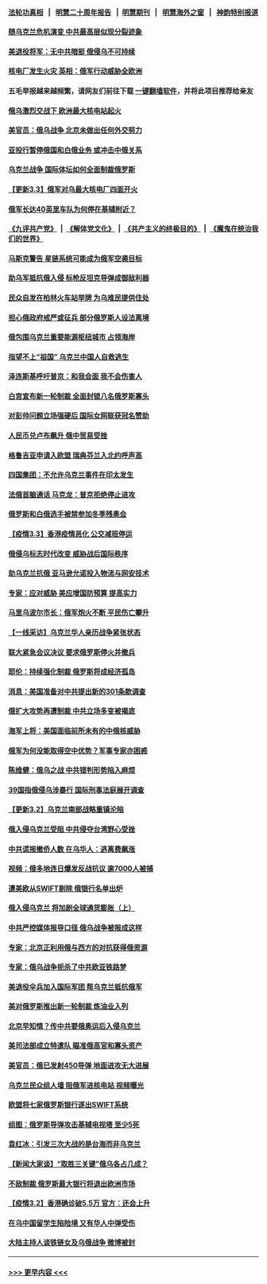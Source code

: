 #### [法轮功真相](https://github.com/gfw-breaker/truth/blob/master/README.md?t=0) &nbsp;&nbsp;|&nbsp;&nbsp; [明慧二十周年报告](https://github.com/gfw-breaker/mh-reports/blob/master/README.md?t=0) &nbsp;&nbsp;|&nbsp;&nbsp;[明慧期刊](https://github.com/gfw-breaker/mh-qikan) &nbsp;&nbsp;|&nbsp;&nbsp; [明慧海外之窗](https://github.com/gfw-breaker/mh-news/blob/master/README.md?t=0) &nbsp;&nbsp;|&nbsp;&nbsp; [神韵特别报道](https://github.com/gfw-breaker/mh-news/blob/master/shenyun.md?t=0)
#### [随乌克兰危机演变 中共最高层似现分裂迹象](../pages/nsc418/n13619947.md?t=03041701) 
#### [美退役将军：无中共暗挺 俄侵乌不可持续](../pages/nsc418/n13620707.md?t=03041701) 
#### [核电厂发生火灾 英相：俄军行动威胁全欧洲](../pages/nsc418/n13621024.md?t=03041701) 
#### 五毛举报越来越频繁，请网友们前往下载 [一键翻墙软件](https://github.com/gfw-breaker/ssr-accounts)，并将此项目推荐给亲友
#### [俄乌激烈交战下 欧洲最大核电站起火](../pages/nsc418/n13620918.md?t=03041701) 
#### [美官员：俄乌战争 北京未做出任何外交努力](../pages/nsc418/n13620810.md?t=03041701) 
#### [亚投行暂停俄国和白俄业务 或冲击中俄关系](../pages/nsc418/n13620476.md?t=03041701) 
#### [乌克兰战争 国际体坛如何全面制裁俄罗斯](../pages/nsc418/n13620497.md?t=03041701) 
#### [【更新3.3】俄军对乌最大核电厂四面开火](../pages/nsc418/n13619433.md?t=03041701) 
#### [俄军长达40英里车队为何停在基辅附近？](../pages/nsc418/n13620173.md?t=03041701) 
#### [《九评共产党》](https://github.com/begood0513/9ping.md/blob/master/README.md) &nbsp;|&nbsp; [《解体党文化》](../../../../jtdwh.md/blob/master/README.md)  &nbsp;|&nbsp; [《共产主义的终极目的》](../../../../gczydzjmd.md/blob/master/README.md) &nbsp;|&nbsp; [《魔鬼在统治我们的世界》](../../../../mgztzwmdsj.md/blob/master/README.md) 
#### [马斯克警告 星链系统可能成为俄军空袭目标](../pages/nsc418/n13620161.md?t=03041701) 
#### [助乌军抵抗俄入侵 标枪反坦克导弹成御敌利器](../pages/nsc418/n13620257.md?t=03041701) 
#### [民众自发在柏林火车站举牌 为乌难民提供住处](../pages/nsc418/n13620225.md?t=03041701) 
#### [担心俄政府戒严或征兵 部分俄罗斯人设法离境](../pages/nsc418/n13620171.md?t=03041701) 
#### [俄包围乌克兰重要能源枢纽城市 占领海岸](../pages/nsc418/n13620157.md?t=03041701) 
#### [指望不上“祖国” 乌克兰中国人自救逃生](../pages/nsc418/n13619916.md?t=03041701) 
#### [泽连斯基呼吁普京：和我会面 我不会伤害人](../pages/nsc418/n13619944.md?t=03041701) 
#### [白宫宣布新一轮制裁 全面封锁八名俄罗斯寡头](../pages/nsc418/n13620050.md?t=03041701) 
#### [对彭帅问题立场强硬后 国际女网联获冠名赞助](../pages/nsc418/n13619836.md?t=03041701) 
#### [人民币兑卢布飙升 俄中贸易受挫](../pages/nsc418/n13619930.md?t=03041701) 
#### [格鲁吉亚申请入欧盟 瑞典芬兰入北约呼声高](../pages/nsc418/n13619940.md?t=03041701) 
#### [四国集团：不允许乌克兰事件在印太发生](../pages/nsc418/n13619911.md?t=03041701) 
#### [法俄首脑通话 马克龙：普京拒绝停止进攻](../pages/nsc418/n13619664.md?t=03041701) 
#### [俄罗斯和白俄选手被禁参加冬季残奥会](../pages/nsc418/n13619260.md?t=03041701) 
#### [【疫情3.3】香港疫情恶化 公交减班停运](../pages/nsc418/n13619007.md?t=03041701) 
#### [俄侵乌标志时代改变 威胁战后国际秩序](../pages/nsc418/n13619595.md?t=03041701) 
#### [助乌克兰抗俄 亚马逊允诺投入物流与网安技术](../pages/nsc418/n13618819.md?t=03041701) 
#### [专家：应对威胁 美应增国防预算 提高实力](../pages/nsc418/n13618976.md?t=03041701) 
#### [马里乌波尔市长：俄军炮火不断 平民伤亡攀升](../pages/nsc418/n13618734.md?t=03041701) 
#### [【一线采访】乌克兰华人亲历战争紧张状态](../pages/nsc418/n13618115.md?t=03041701) 
#### [联大紧急会议决议 要求俄罗斯停火并撤兵](../pages/nsc418/n13618676.md?t=03041701) 
#### [耶伦：持续强化制裁 俄罗斯将成经济孤岛](../pages/nsc418/n13618220.md?t=03041701) 
#### [消息：美国准备对中共提出新的301条款调查](../pages/nsc418/n13617845.md?t=03041701) 
#### [俄扩大攻势再遭制裁 中共立场多变被揭底](../pages/nsc418/n13616977.md?t=03041701) 
#### [海军上将：美国面临前所未有的中俄核威胁](../pages/nsc418/n13617568.md?t=03041701) 
#### [俄军为何没能取得空中优势？军事专家亦困惑](../pages/nsc418/n13617653.md?t=03041701) 
#### [陈维健：俄乌之战 中共错判形势陷入麻烦](../pages/nsc418/n13617614.md?t=03041701) 
#### [39国指俄侵乌涉暴行 国际刑事法庭展开调查](../pages/nsc418/n13617865.md?t=03041701) 
#### [【更新3.2】乌克兰南部战略重镇沦陷](../pages/nsc418/n13616592.md?t=03041701) 
#### [俄入侵乌克兰受阻 中共侵夺台湾野心受挫](../pages/nsc418/n13617309.md?t=03041701) 
#### [中共谎报撤侨人数 在乌华人：逃离费飙涨](../pages/nsc418/n13617858.md?t=03041701) 
#### [视频：俄多地连日爆发反战抗议 逾7000人被捕](../pages/nsc418/n13617308.md?t=03041701) 
#### [遭美欧从SWIFT剔除 俄银行名单出炉](../pages/nsc418/n13617293.md?t=03041701) 
#### [俄入侵乌克兰 将加剧全球通货膨胀（上）](../pages/nsc418/n13617521.md?t=03041701) 
#### [中共严控媒体报导口径 俄乌战争被报成这样](../pages/nsc418/n13617186.md?t=03041701) 
#### [专家：北京正利用俄与西方的对抗获得俄资源](../pages/nsc418/n13617281.md?t=03041701) 
#### [专家：俄乌战争扼杀了中共欧亚铁路梦](../pages/nsc418/n13617137.md?t=03041701) 
#### [美退役伞兵加入国际军团 帮乌克兰抵抗俄军](../pages/nsc418/n13617034.md?t=03041701) 
#### [美对俄罗斯推出新一轮制裁 炼油业入列](../pages/nsc418/n13617083.md?t=03041701) 
#### [北京早知情？传中共要俄奥运后入侵乌克兰](../pages/nsc418/n13617156.md?t=03041701) 
#### [美司法部成立特遣队 瞄准俄高官和寡头资产](../pages/nsc418/n13616980.md?t=03041701) 
#### [美官员：俄已发射450导弹 地面进攻无大进展](../pages/nsc418/n13617019.md?t=03041701) 
#### [乌克兰民众组人墙 阻俄军进核电站 视频曝光](../pages/nsc418/n13617004.md?t=03041701) 
#### [欧盟将七家俄罗斯银行逐出SWIFT系统](../pages/nsc418/n13616911.md?t=03041701) 
#### [组图：俄罗斯导弹攻击基辅电视塔 至少5死](../pages/nsc418/n13615999.md?t=03041701) 
#### [袁红冰：引发三次大战的是台海而非乌克兰](../pages/nsc418/n13616686.md?t=03041701) 
#### [【新闻大家谈】“取胜三关键”俄乌各占几成？](../pages/nsc418/n13616642.md?t=03041701) 
#### [不敌制裁 俄罗斯最大银行将退出欧洲市场](../pages/nsc418/n13616299.md?t=03041701) 
#### [【疫情3.2】香港确诊破5.5万 官方：还会上升](../pages/nsc418/n13616098.md?t=03041701) 
#### [在乌中国留学生陷险境 又有华人中弹受伤](../pages/nsc418/n13616307.md?t=03041701) 
#### [大陆主持人谈铁链女及乌俄战争 微博被封](../pages/nsc418/n13616056.md?t=03041701) 

----
#### [ >>> 更早内容 <<< ](../indexes/nsc418-earlier.md)
